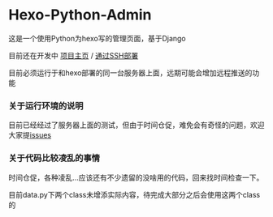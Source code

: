 # Hexo-Python-Admin

这是一个使用Python为hexo写的管理页面，基于Django

目前还在开发中 [项目主页](https://www.epis2048.net/hexo-python-admin/ "项目主页") / [通过SSH部署](https://www.epis2048.net/2018/install-hexo-python-admin-through-ssh/ "通过SSH部署")

目前必须运行于和hexo部署的同一台服务器上面，远期可能会增加远程推送的功能

### 关于运行环境的说明

目前已经经过了服务器上面的测试，但由于时间仓促，难免会有奇怪的问题，欢迎大家提[issues](https://github.com/epis2048/hexo-python-admin/issues/new "issues")

### 关于代码比较凌乱的事情

时间仓促，各种凌乱...应该还有不少遗留的没啥用的代码，回来找时间检查一下。

目前data.py下两个class未增添实际内容，待完成大部分之后会使用这两个class的
